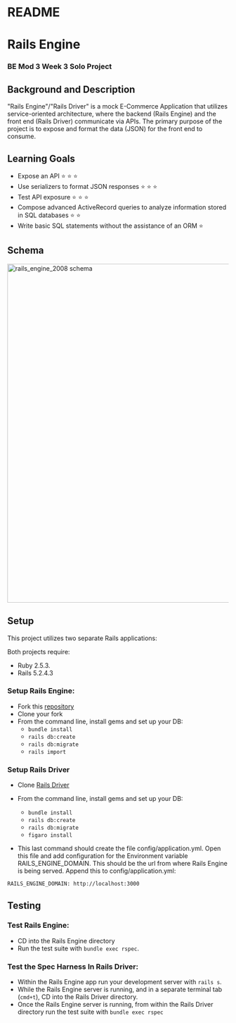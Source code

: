 # README

# Rails Engine

### BE Mod 3 Week 3 Solo Project

## Background and Description

"Rails Engine"/"Rails Driver" is a mock E-Commerce Application that utilizes service-oriented architecture, where the backend (Rails Engine) and the front end (Rails Driver) communicate via APIs. The primary purpose of the project is to expose and format the data (JSON) for the front end to consume.

## Learning Goals

- Expose an API ⭐ ⭐ ⭐
- Use serializers to format JSON responses ⭐ ⭐ ⭐
- Test API exposure ⭐ ⭐ ⭐
- Compose advanced ActiveRecord queries to analyze information stored in SQL databases ⭐ ⭐
- Write basic SQL statements without the assistance of an ORM ⭐

## Schema
<img width="769" alt="rails_engine_2008 schema" src="https://user-images.githubusercontent.com/63476564/102561451-c6419b00-40a2-11eb-94de-7ffd667401dd.png">

## Setup

This project utilizes two separate Rails applications:

Both projects require:
- Ruby 2.5.3.
- Rails 5.2.4.3

### Setup Rails Engine:

* Fork this [repository](https://github.com/Callbritton/rails_engine_2008)
* Clone your fork
* From the command line, install gems and set up your DB:
    * `bundle install`
    * `rails db:create`
    * `rails db:migrate`
    * `rails import`

### Setup Rails Driver

* Clone [Rails Driver](https://github.com/turingschool-examples/rails_driver)
* From the command line, install gems and set up your DB:
    * `bundle install`
    * `rails db:create`
    * `rails db:migrate`
    * `figaro install`
    
* This last command should create the file config/application.yml. Open this file and add configuration for the Environment variable RAILS_ENGINE_DOMAIN. This should be the url from where Rails Engine is being served. Append this to config/application.yml:

`RAILS_ENGINE_DOMAIN: http://localhost:3000`

## Testing

### Test Rails Engine:
* CD into the Rails Engine directory
* Run the test suite with `bundle exec rspec`.

### Test the Spec Harness In Rails Driver:
* Within the Rails Engine app run your development server with `rails s`.
* While the Rails Engine server is running, and in a separate terminal tab (`cmd+t`), CD into the Rails Driver directory.
* Once the Rails Engine server is running, from within the Rails Driver directory run the test suite with `bundle exec rspec`
